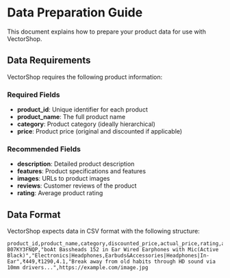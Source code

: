 # Data Preparation Guide

This document explains how to prepare your product data for use with VectorShop.

## Data Requirements

VectorShop requires the following product information:

### Required Fields
- **product_id**: Unique identifier for each product
- **product_name**: The full product name
- **category**: Product category (ideally hierarchical)
- **price**: Product price (original and discounted if applicable)

### Recommended Fields
- **description**: Detailed product description
- **features**: Product specifications and features
- **images**: URLs to product images
- **reviews**: Customer reviews of the product
- **rating**: Average product rating

## Data Format

VectorShop expects data in CSV format with the following structure:

```csv
product_id,product_name,category,discounted_price,actual_price,rating,about_product,image_url
B07KY3FNQP,"boAt Bassheads 152 in Ear Wired Earphones with Mic(Active Black)","Electronics|Headphones,Earbuds&Accessories|Headphones|In-Ear",₹449,₹1290,4.1,"Break away from old habits through HD sound via 10mm drivers...",https://example.com/image.jpg